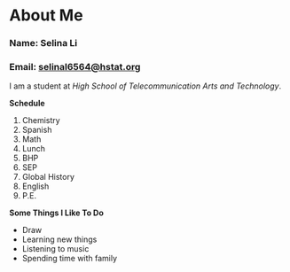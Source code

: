 # About Me

### Name: Selina Li

### Email: selinal6564@hstat.org

I am a student at _High School of Telecommunication Arts and Technology_.

**Schedule**
1. Chemistry
2. Spanish
3. Math
4. Lunch
5. BHP
6. SEP
7. Global History
8. English
9. P.E.

**Some Things I Like To Do**
* Draw
* Learning new things
* Listening to music
* Spending time with family